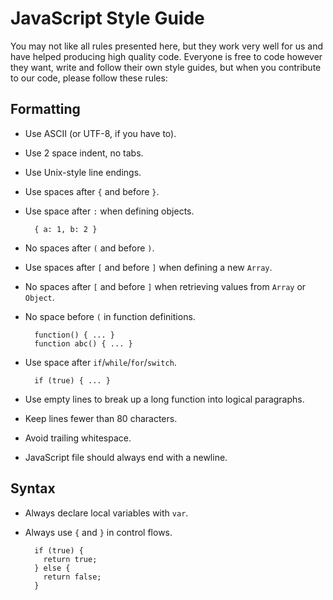 # JavaScript Style Guide

You may not like all rules presented here, but they work very well for
us and have helped producing high quality code. Everyone is free to
code however they want, write and follow their own style guides, but
when you contribute to our code, please follow these rules:

## Formatting

* Use ASCII (or UTF-8, if you have to).

* Use 2 space indent, no tabs.

* Use Unix-style line endings.

* Use spaces after `{` and before `}`.

* Use space after `:` when defining objects.

        { a: 1, b: 2 }

* No spaces after `(` and before `)`.

* Use spaces after `[` and before `]` when defining a new `Array`.

* No spaces after `[` and before `]` when retrieving values from `Array` or `Object`.

* No space before `(` in function definitions.

        function() { ... }
        function abc() { ... }

* Use space after `if`/`while`/`for`/`switch`.

        if (true) { ... }

* Use empty lines to break up a long function into logical paragraphs.

* Keep lines fewer than 80 characters.

* Avoid trailing whitespace.

* JavaScript file should always end with a newline.

## Syntax

* Always declare local variables with `var`.

* Always use `{` and `}` in control flows.

        if (true) {
          return true;
        } else {
          return false;
        }
